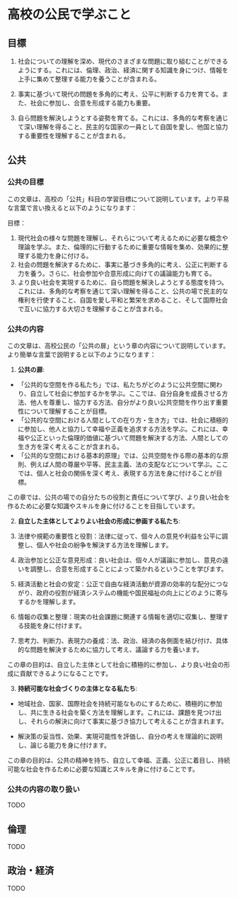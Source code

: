 # 高校の公民で学ぶこと

## 目標

1. 社会についての理解を深め、現代のさまざまな問題に取り組むことができるようにする。これには、倫理、政治、経済に関する知識を身につけ、情報を上手に集めて整理する能力を養うことが含まれる。

2. 事実に基づいて現代の問題を多角的に考え、公平に判断する力を育てる。また、社会に参加し、合意を形成する能力も重要。

3. 自ら問題を解決しようとする姿勢を育てる。これには、多角的な考察を通じて深い理解を得ること、民主的な国家の一員として自国を愛し、他国と協力する重要性を理解することが含まれる。

## 公共

### 公共の目標

この文章は、高校の「公共」科目の学習目標について説明しています。より平易な言葉で言い換えると以下のようになります：

目標：

1. 現代社会の様々な問題を理解し、それらについて考えるために必要な概念や理論を学ぶ。また、倫理的に行動するために重要な情報を集め、効果的に整理する能力を身に付ける。
2. 社会の問題を解決するために、事実に基づき多角的に考え、公正に判断する力を養う。さらに、社会参加や合意形成に向けての議論能力も育てる。
3. より良い社会を実現するために、自ら問題を解決しようとする態度を持つ。これには、多角的な考察を通じて深い理解を得ること、公共の場で民主的な権利を行使すること、自国を愛し平和と繁栄を求めること、そして国際社会で互いに協力する大切さを理解することが含まれる。

### 公共の内容

この文章は、高校公民の「公共の扉」という章の内容について説明しています。より簡単な言葉で説明すると以下のようになります：

1. __公共の扉__:

- 「公共的な空間を作る私たち」では、私たちがどのように公共空間に関わり、自立して社会に参加するかを学ぶ。ここでは、自分自身を成長させる方法、他人を尊重し、協力する方法、自分がより良い公共空間を作り出す重要性について理解することが目標。
- 「公共的な空間における人間としての在り方・生き方」では、社会に積極的に参加し、他人と協力して幸福や正義を追求する方法を学ぶ。これには、幸福や公正といった倫理的価値に基づいて問題を解決する方法、人間としての生き方を深く考えることが含まれる。
- 「公共的な空間における基本的原理」では、公共空間を作る際の基本的な原則、例えば人間の尊厳や平等、民主主義、法の支配などについて学ぶ。ここでは、個人と社会の関係を深く考え、表現する方法を身に付けることが目標。

この章では、公共の場での自分たちの役割と責任について学び、より良い社会を作るために必要な知識やスキルを身に付けることを目指しています。

2. __自立した主体としてよりよい社会の形成に参画する私たち__:

1. 法律や規範の重要性と役割：法律に従って、個々人の意見や利益を公平に調整し、個人や社会の紛争を解決する方法を理解します。
2. 政治参加と公正な意見形成：良い社会は、個々人が議論に参加し、意見の違いを調整し、合意を形成することによって築かれるということを学びます。
3. 経済活動と社会の安定：公正で自由な経済活動が資源の効率的な配分につながり、政府の役割が経済システムの機能や国民福祉の向上にどのように寄与するかを理解します。
4. 情報の収集と整理：現実の社会課題に関連する情報を適切に収集し、整理する技能を身に付けます。
5. 思考力、判断力、表現力の養成：法、政治、経済の各側面を結び付け、具体的な問題を解決するために協力して考え、議論する力を養います。

この章の目的は、自立した主体として社会に積極的に参加し、より良い社会の形成に貢献できるようになることです。

3. __持続可能な社会づくりの主体となる私たち__:

- 地域社会、国家、国際社会を持続可能なものにするために、積極的に参加し、共に生きる社会を築く方法を理解します。これには、課題を見つけ出し、それらの解決に向けて事実に基づき協力して考えることが含まれます。

- 解決策の妥当性、効果、実現可能性を評価し、自分の考えを理論的に説明し、論じる能力を身に付けます。

この章の目的は、公共の精神を持ち、自立して幸福、正義、公正に着目し、持続可能な社会を作るために必要な知識とスキルを身に付けることです。

### 公共の内容の取り扱い

TODO

## 倫理

TODO

## 政治・経済

TODO